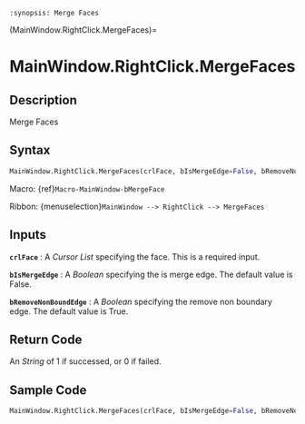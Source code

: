 ```{module} MainWindow.RightClick.MergeFaces()
:synopsis: Merge Faces
```

(MainWindow.RightClick.MergeFaces)=

# MainWindow.RightClick.MergeFaces

## Description

Merge Faces

## Syntax

```python
MainWindow.RightClick.MergeFaces(crlFace, bIsMergeEdge=False, bRemoveNonBoundEdge=True)
```

Macro: {ref}`Macro-MainWindow-bMergeFace`

Ribbon: {menuselection}`MainWindow --> RightClick --> MergeFaces`

## Inputs

**`crlFace`**
: A _Cursor List_ specifying the face. This is a required input.

**`bIsMergeEdge`**
: A _Boolean_ specifying the is merge edge. The default value is False.

**`bRemoveNonBoundEdge`**
: A _Boolean_ specifying the remove non boundary edge. The default value is True.

## Return Code

An _String_ of 1 if successed, or 0 if failed.

## Sample Code

```python
MainWindow.RightClick.MergeFaces(crlFace, bIsMergeEdge=False, bRemoveNonBoundEdge=True)
```
